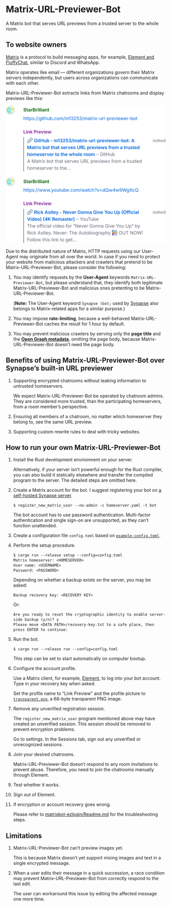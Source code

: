 # Matrix-URL-Previewer-Bot

A Matrix bot that serves URL previews from a trusted server to the whole room.

## To website owners

[Matrix](https://matrix.org) is a protocol to build messaging apps, for example, [Element and FluffyChat](https://matrix.org/ecosystem/clients/), similar to Discord and WhatsApp.

Matrix operates like email — different organizations govern their Matrix servers independently, but users across organizations can communicate with each other.

Matrix-URL-Previewer-Bot extracts links from Matrix chatrooms and display previews like this:

<p align="center"><img src="img/screenshot.png" width="512" alt="Screenshot" /></p>

Due to the distributed nature of Matrix, HTTP requests using our User-Agent may originate from all over the world. In case if you need to protect your website from malicious attackers and crawlers that pretend to be Matrix-URL-Previewer-Bot, please consider the following:

1. You may identify requests by the **User-Agent** keywords `Matrix-URL-Previewer-Bot`, but please understand that, they identify both legitimate Matrix-URL-Previewer-Bot and malicious ones pretenting to be Matrix-URL-Previewer-Bot.

   (**Note:** The User-Agent keyword `Synapse (bot;` used by [Synapse](https://github.com/element-hq/synapse) also belongs to Matrix-related apps for a similar purpose.)

2. You may impose **rate-limiting**, because a well-behaved Matrix-URL-Previewer-Bot caches the result for 1 hour by default.

3. You may prevent malicious crawlers by serving only the **page title** and the **[Open Graph metadata](https://ogp.me)**, omitting the page body, because Matrix-URL-Previewer-Bot doesn’t need the page body.

## Benefits of using Matrix-URL-Previewer-Bot over Synapse’s built-in URL previewer

1. Supporting encrypted chatrooms without leaking information to untrusted homeservers.

   We expect Matrix-URL-Previewer-Bot be operated by chatroom admins. They are considered more trusted, than the participating homeservers, from a room member’s perspective.

2. Ensuring all members of a chatroom, no matter which homeserver they belong to, see the same URL preview.

3. Supporting custom rewrite rules to deal with tricky websites.

## How to run your own Matrix-URL-Previewer-Bot

1. Install the Rust development environment on your server.

   Alternatively, if your server isn’t powerful enough for the Rust compiler, you can also build it statically elsewhere and transfer the compiled program to the server. The detailed steps are omitted here.

2. Create a Matrix account for the bot. I suggest registering your bot on [a self-hosted Synapse server](https://element-hq.github.io/synapse/latest/setup/installation.html).

   ```
   $ register_new_matrix_user --no-admin -c homeserver.yaml -t bot
   ```

   The bot account has to use password authentication. Multi-factor authentication and single sign-on are unsupported, as they can’t function unattended.

3. Create a configuration file `config.toml` based on [`example-config.toml`](example-config.toml).

4. Perform the setup procedure.

   ```
   $ cargo run --release setup --config=config.toml
   Matrix homeserver: <HOMESERVER>
   User name: <USERNAME>
   Password: <PASSWORD>
   ```

   Depending on whether a backup exists on the server, you may be asked:
   ```
   Backup recovery key: <RECOVERY KEY>
   ```
   Or:
   ```
   Are you ready to reset the cryptographic identity to enable server-side backup (y/n)? y
   Please move <DATA PATH>/recovery-key.txt to a safe place, then press ENTER to continue:
   ```

5. Run the bot.

   ```
   $ cargo run --release run --config=config.toml
   ```

   This step can be set to start automatically on computer bootup.

6. Configure the account profile.

   Use a Matrix client, for example, [Element](https://matrix.org/ecosystem/clients/element/), to log into your bot account. Type in your recovery key when asked.

   Set the profile name to “Link Preview” and the profile picture to [`transparent.png`](img/transparent.png), a 68-byte transparent PNG image.

7. Remove any unverified registration session.

   The `register_new_matrix_user` program mentioned above may have created an unverified session. This session should be removed to prevent encryption problems.

   Go to settings. In the Sessions tab, sign out any unverified or unrecognized sessions.

8. Join your desired chatrooms.

   Matrix-URL-Previewer-Bot doesn’t respond to any room invitations to prevent abuse. Therefore, you need to join the chatrooms manually through Element.

9. Test whether it works.

10. Sign out of Element.

11. If encryption or account recovery goes wrong.

    Please refer to [matrixbot-ezlogin/Readme.md](https://github.com/m13253/matrixbot-ezlogin/blob/master/Readme.md) for the troubleshooting steps.

## Limitations

1. Matrix-URL-Previewer-Bot can’t preview images yet.

   This is because Matrix doesn’t yet support mixing images and text in a single encrypted message.

2. When a user edits their message in a quick succession, a race condition may prevent Matrix-URL-Previewer-Bot from correctly respond to the last edit.

   The user can workaround this issue by editing the affected message one more time.
